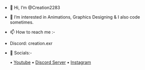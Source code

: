 - 👋 Hi, I’m @Creation2283

- 👀 I’m interested in Animations, Graphics Designing & I also code sometimes.

- 📫 How to reach me :-

- Discord: creation.exr

- 📱 Socials:-

  • [Youtube](www.youtube.com/c/DhirenVasnaniOfficial?sub_confirmation)
   • [Discord Server](https://discord.gg/yQ72GM8HFU)
   • [Instagram](https://www.instagram.com/dhiren_vasnani/)
<!---
Creation2283/Creation2283 is a ✨ special ✨ repository because its `README.md` (this file) appears on your GitHub profile.
You can click the Preview link to take a look at your changes.
--->

